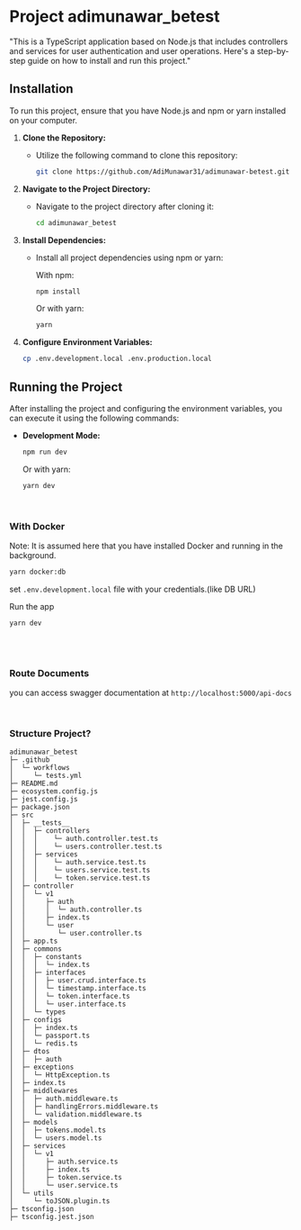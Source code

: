 # Project adimunawar_betest

"This is a TypeScript application based on Node.js that includes controllers and services for user authentication and user operations. Here's a step-by-step guide on how to install and run this project."

## Installation

To run this project, ensure that you have Node.js and npm or yarn installed on your computer.

1. **Clone the Repository:**

   - Utilize the following command to clone this repository:

     ```bash
     git clone https://github.com/AdiMunawar31/adimunawar-betest.git
     ```

2. **Navigate to the Project Directory:**

   - Navigate to the project directory after cloning it:

     ```bash
     cd adimunawar_betest
     ```

3. **Install Dependencies:**

   - Install all project dependencies using npm or yarn:

     With npm:

     ```bash
     npm install
     ```

     Or with yarn:

     ```bash
     yarn
     ```

4. **Configure Environment Variables:**

   ```bash
   cp .env.development.local .env.production.local
   ```

## Running the Project

After installing the project and configuring the environment variables, you can execute it using the following commands:

- **Development Mode:**

  ```bash
  npm run dev
  ```

  Or with yarn:

  ```bash
  yarn dev
  ```

<br />

### With Docker

Note: It is assumed here that you have installed Docker and running in the background.

```bash
yarn docker:db
```

set `.env.development.local` file with your credentials.(like DB URL)

Run the app

```bash
yarn dev
```

<br />
<br />

### Route Documents

you can access swagger documentation at `http://localhost:5000/api-docs`

<br>

### Structure Project?

```
adimunawar_betest
├─ .github
│  └─ workflows
│     └─ tests.yml
├─ README.md
├─ ecosystem.config.js
├─ jest.config.js
├─ package.json
├─ src
│  ├─ __tests__
│  │  ├─ controllers
│  │  │    └─ auth.controller.test.ts
│  │  │    └─ users.controller.test.ts
│  │  ├─ services
│  │  │    └─ auth.service.test.ts
│  │  │    └─ users.service.test.ts
│  │  │    └─ token.service.test.ts
│  ├─ controller
│  │  └─ v1
│  │     ├─ auth
│  │     │  └─ auth.controller.ts
│  │     ├─ index.ts
│  │     └─ user
│  │        └─ user.controller.ts
│  ├─ app.ts
│  ├─ commons
│  │  ├─ constants
│  │  │  └─ index.ts
│  │  ├─ interfaces
│  │  │  ├─ user.crud.interface.ts
│  │  │  └─ timestamp.interface.ts
│  │  │  └─ token.interface.ts
│  │  │  └─ user.interface.ts
│  │  └─ types
│  ├─ configs
│  │  ├─ index.ts
│  │  └─ passport.ts
│  │  └─ redis.ts
│  ├─ dtos
│  │  ├─ auth
│  ├─ exceptions
│  │  └─ HttpException.ts
│  ├─ index.ts
│  ├─ middlewares
│  │  ├─ auth.middleware.ts
│  │  ├─ handlingErrors.middleware.ts
│  │  └─ validation.middleware.ts
│  ├─ models
│  │  ├─ tokens.model.ts
│  │  └─ users.model.ts
│  ├─ services
│  │  └─ v1
│  │     ├─ auth.service.ts
│  │     ├─ index.ts
│  │     ├─ token.service.ts
│  │     └─ user.service.ts
│  └─ utils
│     └─ toJSON.plugin.ts
├─ tsconfig.json
├─ tsconfig.jest.json
```
